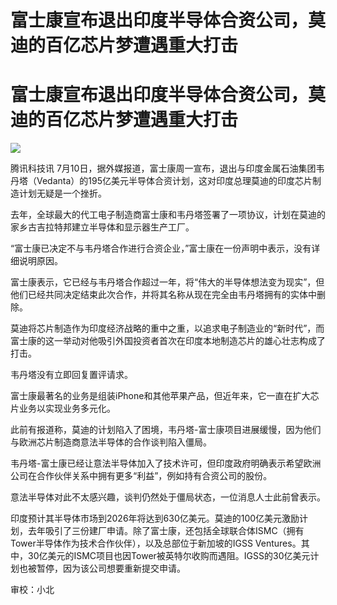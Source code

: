 # 富士康宣布退出印度半导体合资公司，莫迪的百亿芯片梦遭遇重大打击

# 富士康宣布退出印度半导体合资公司，莫迪的百亿芯片梦遭遇重大打击

![](https://inews.gtimg.com/news_bt/OEHMmhLIah5xgVXxzL-8PFiqbPjPuZzxqXroyn4TGcxLcAA/1000)

腾讯科技讯
7月10日，据外媒报道，富士康周一宣布，退出与印度金属石油集团韦丹塔（Vedanta）的195亿美元半导体合资计划，这对印度总理莫迪的印度芯片制造计划无疑是一个挫折。

去年，全球最大的代工电子制造商富士康和韦丹塔签署了一项协议，计划在莫迪的家乡古吉拉特邦建立半导体和显示器生产工厂。

“富士康已决定不与韦丹塔合作进行合资企业，”富士康在一份声明中表示，没有详细说明原因。

富士康表示，它已经与韦丹塔合作超过一年，将“伟大的半导体想法变为现实”，但他们已经共同决定结束此次合作，并将其名称从现在完全由韦丹塔拥有的实体中删除。

莫迪将芯片制造作为印度经济战略的重中之重，以追求电子制造业的“新时代”，而富士康的这一举动对他吸引外国投资者首次在印度本地制造芯片的雄心壮志构成了打击。

韦丹塔没有立即回复置评请求。

富士康最著名的业务是组装iPhone和其他苹果产品，但近年来，它一直在扩大芯片业务以实现业务多元化。

此前有报道称，莫迪的计划陷入了困境，韦丹塔-富士康项目进展缓慢，因为他们与欧洲芯片制造商意法半导体的合作谈判陷入僵局。

韦丹塔-富士康已经让意法半导体加入了技术许可，但印度政府明确表示希望欧洲公司在合作伙伴关系中拥有更多“利益”，例如持有合资公司的股份。

意法半导体对此不太感兴趣，谈判仍然处于僵局状态，一位消息人士此前曾表示。

印度预计其半导体市场到2026年将达到630亿美元。莫迪的100亿美元激励计划，去年吸引了三份建厂申请。除了富士康，还包括全球联合体ISMC（拥有Tower半导体作为技术合作伙伴），以及总部位于新加坡的IGSS
Ventures。其中，30亿美元的ISMC项目也因Tower被英特尔收购而遇阻。IGSS的30亿美元计划也被暂停，因为该公司想要重新提交申请。

审校：小北

